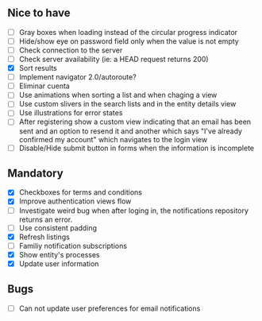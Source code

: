 ## Nice to have

 - [ ] Gray boxes when loading instead of the circular progress indicator
 - [ ] Hide/show eye on password field only when the value is not empty
 - [ ] Check connection to the server
 - [ ] Check server availability (ie: a HEAD request returns 200)
 - [X] Sort results
 - [ ] Implement navigator 2.0/autoroute?
 - [ ] Eliminar cuenta
 - [ ] Use animations when sorting a list and when chaging a view
 - [ ] Use custom slivers in the search lists and in the entity details view
 - [ ] Use illustrations for error states
 - [ ] After registering show a custom view indicating that an email has been sent and an option to
 resend it and another which says "I've already confirmed my account" which navigates to the login view
 - [ ] Disable/Hide submit button in forms when the information is incomplete

## Mandatory

 - [X] Checkboxes for terms and conditions
 - [X] Improve authentication views flow
 - [ ] Investigate weird bug when after loging in, the notifications repository
 returns an error.
 - [ ] Use consistent padding
 - [X] Refresh listings
 - [ ] Familiy notification subscriptions
 - [X] Show entity's processes
 - [X] Update user information

## Bugs

 - [ ] Can not update user preferences for email notifications